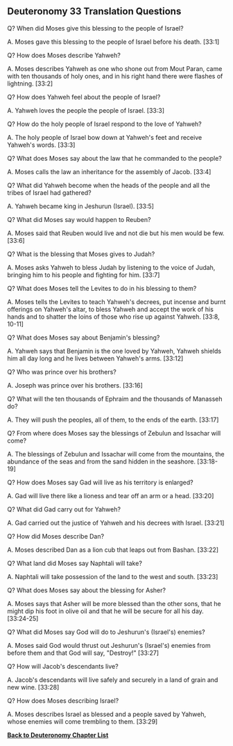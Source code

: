 ## Deuteronomy 33 Translation Questions ##

Q? When did Moses give this blessing to the people of Israel?

A. Moses gave this blessing to the people of Israel before his death. [33:1]

Q? How does Moses describe Yahweh?

A. Moses describes Yahweh as one who shone out from Mout Paran, came with ten thousands of holy ones, and in his right hand there were flashes of lightning. [33:2]

Q? How does Yahweh feel about the people of Israel?

A. Yahweh loves the people the people of Israel. [33:3]

Q? How do the holy people of Israel respond to the love of Yahweh?

A. The holy people of Israel bow down at Yahweh's feet and receive Yahweh's words. [33:3]

Q? What does Moses say about the law that he commanded to the people?

A. Moses calls the law an inheritance for the assembly of Jacob. [33:4]

Q? What did Yahweh become when the heads of the people and all the tribes of Israel had gathered?

A. Yahweh became king in Jeshurun (Israel). [33:5]

Q? What did Moses say would happen to Reuben?

A. Moses said that Reuben would live and not die but his men would be few. [33:6]

Q? What is the blessing that Moses gives to Judah?

A. Moses asks Yahweh to bless Judah by listening to the voice of Judah, bringing him to his people and fighting for him. [33:7]

Q? What does Moses tell the Levites to do in his blessing to them?

A. Moses tells the Levites to teach Yahweh's decrees, put incense and burnt offerings on Yahweh's altar, to bless Yahweh and accept the work of his hands and to shatter the loins of those who rise up against Yahweh. [33:8, 10-11]

Q? What does Moses say about Benjamin's blessing?

A. Yahweh says that Benjamin is the one loved by Yahweh, Yahweh shields him all day long and he lives between Yahweh's arms. [33:12]

Q? Who was prince over his brothers?

A. Joseph was prince over his brothers. [33:16]

Q? What will the ten thousands of Ephraim and the thousands of Manasseh do?

A. They will push the peoples, all of them, to the ends of the earth. [33:17]

Q? From where does Moses say the blessings of Zebulun and Issachar will come?

A. The blessings of Zebulun and Issachar will come from the mountains, the abundance of the seas and from the sand hidden in the seashore. [33:18-19]

Q? How does Moses say Gad will live as his territory is enlarged?

A. Gad will live there like a lioness and tear off an arm or a head. [33:20]

Q? What did Gad carry out for Yahweh?

A. Gad carried out the justice of Yahweh and his decrees with Israel. [33:21]

Q? How did Moses describe Dan?

A. Moses described Dan as a lion cub that leaps out from Bashan. [33:22]

Q? What land did Moses say Naphtali will take?

A. Naphtali will take possession of the land to the west and south. [33:23]

Q? What does Moses say about the blessing for Asher?

A. Moses says that Asher will be more blessed than the other sons, that he might dip his foot in olive oil and that he will be secure for all his day. [33:24-25]

Q? What did Moses say God will do to Jeshurun's (Israel's) enemies?

A. Moses said God would thrust out Jeshurun's (Israel's) enemies from before them and that God will say, "Destroy!" [33:27] 

Q? How will Jacob's descendants live?

A. Jacob's descendants will live safely and securely in a land of grain and new wine. [33:28]

Q? How does Moses describing Israel?

A. Moses describes Israel as blessed and a people saved by Yahweh, whose enemies will come trembling to them. [33:29]

__[Back to Deuteronomy Chapter List](./)__

